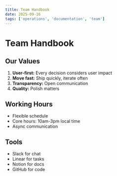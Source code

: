 ```yaml
---
title: Team Handbook
date: 2025-09-16
tags: ['operations', 'documentation', 'team']
---
```


# Team Handbook

## Our Values
1. **User-first:** Every decision considers user impact
2. **Move fast:** Ship quickly, iterate often
3. **Transparency:** Open communication
4. **Quality:** Polish matters

## Working Hours
- Flexible schedule
- Core hours: 10am-3pm local time
- Async communication

## Tools
- Slack for chat
- Linear for tasks
- Notion for docs
- GitHub for code